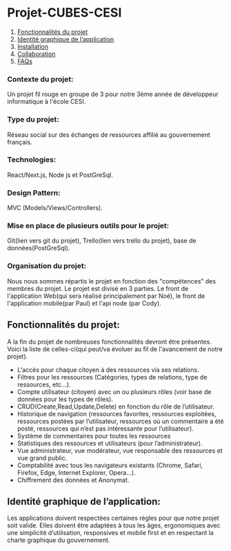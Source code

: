 # Projet-CUBES-CESI
1. [Fonctionnalités du projet](#fonctionnalités-du-projet)
2. [Identité graphique de l’application](#identité-graphique-de-l'-application)
3. [Installation](#installation)
4. [Collaboration](#collaboration)
5. [FAQs](#faqs)
### Contexte du projet: 
Un projet fil rouge en groupe de 3 pour notre 3ème année de développeur informatique à l'école CESI.

### Type du projet:
Réseau social sur des échanges de ressources affilié au gouvernement français.

### Technologies:
React/Next.js, Node js et PostGreSql.

### Design Pattern:
MVC (Models/Views/Controllers).

### Mise en place de plusieurs outils pour le projet:
Git(lien vers git du projet), Trello(lien vers trello du projet), base de données(PostGreSql).

### Organisation du projet:
Nous nous sommes répartis le projet en fonction des "compétences" des membres du projet. Le projet est divisé en 3 parties. Le front de l'application Web(qui sera réalisé principalement par Noé), le front de l'application mobile(par Paul) et l'api node (par Cody). 

## Fonctionnalités du projet:
A la fin du projet de nombreuses fonctionnalités devront être présentes. Voici la liste de celles-ci(qui peut/va évoluer au fil de l'avancement de notre projet).

- L'accès pour chaque citoyen à des ressources via ses relations.
- Filtres pour les ressources (Catégories, types de relations, type de ressources, etc…).
- Compte utilisateur (citoyen) avec un ou plusieurs rôles (voir base de données pour les types de rôles).
- CRUD(Create,Read,Update,Delete) en fonction du rôle de l’utilisateur.
- Historique de navigation (ressources favorites, ressources exploitées, ressources postées par l’utilisateur, ressources où un commentaire a été posté, ressources qui n’est pas intéressante pour l’utilisateur).
- Système de commentaires pour toutes les ressources
- Statistiques des ressources et utilisateurs (pour l’administrateur).
- Vue administrateur, vue modérateur, vue responsable des ressources et vue grand public.
- Comptabilité avec tous les navigateurs existants (Chrome, Safari, Firefox, Edge, Internet Explorer, Opera…).
- Chiffrement des données et Anonymat.

## Identité graphique de l’application:

Les applications doivent respectées certaines règles pour que notre projet soit valide. Elles doivent être adaptées à tous les âges, ergonomiques avec une simplicité d’utilisation, responsives et mobile first et en respectant la charte graphique du gouvernement.

